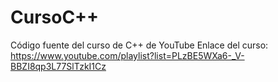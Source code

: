 # CursoC++
Código fuente del curso de C++ de YouTube
Enlace del curso: https://www.youtube.com/playlist?list=PLzBE5WXa6-_V-BBZI8qp3L77SlTzkI1Cz
